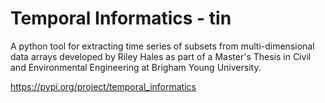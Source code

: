 # Temporal Informatics - tin
A python tool for extracting time series of subsets from multi-dimensional data arrays developed by Riley Hales as part 
of a Master's Thesis in Civil and Environmental Engineering at Brigham Young University.

https://pypi.org/project/temporal_informatics
